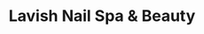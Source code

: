 ---
title: "Lavish Nail Spa & Beauty"
url: /sallynoggin/lavish-nail-spa-and-beauty/
shop: beauty
---